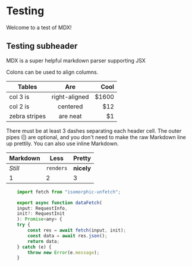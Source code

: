 # Testing

Welcome to a test of MDX!

## Testing subheader

MDX is a super helpful markdown parser supporting JSX

<!-- ![](/images/home-bg.jpg) -->

Colons can be used to align columns.

| Tables        |      Are      |   Cool |
| ------------- | :-----------: | -----: |
| col 3 is      | right-aligned | \$1600 |
| col 2 is      |   centered    |   \$12 |
| zebra stripes |   are neat    |    \$1 |

There must be at least 3 dashes separating each header cell.
The outer pipes (|) are optional, and you don't need to make the
raw Markdown line up prettily. You can also use inline Markdown.

| Markdown | Less      | Pretty     |
| -------- | --------- | ---------- |
| _Still_  | `renders` | **nicely** |
| 1        | 2         | 3          |

```js live=true
    import fetch from "isomorphic-unfetch";

    export async function dataFetch(
    input: RequestInfo,
    init?: RequestInit
    ): Promise<any> {
    try {
        const res = await fetch(input, init);
        const data = await res.json();
        return data;
    } catch (e) {
        throw new Error(e.message);
    }

```
